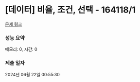 # [데이터] 비율, 조건, 선택 - 164118/1 

[문제 링크](https://level.goorm.io/exam/164118/%EB%8D%B0%EC%9D%B4%ED%84%B0-%EB%B9%84%EC%9C%A8-%EC%A1%B0%EA%B1%B4-%EC%84%A0%ED%83%9D/quiz/1) 

### 성능 요약

메모리: 0, 시간: 0

### 제출 일자

2024년 06월 22일 00:55:30

